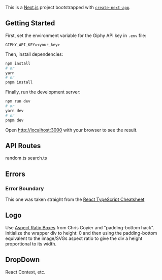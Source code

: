 This is a [Next.js](https://nextjs.org/) project bootstrapped with [`create-next-app`](https://github.com/vercel/next.js/tree/canary/packages/create-next-app).

## Getting Started

First, set the environment variable for the Giphy API key in `.env` file:

```env
GIPHY_API_KEY=<your_key>
```

Then, install dependencies:

```bash
npm install
# or
yarn
# or
pnpm install
```

Finally, run the development server:

```bash
npm run dev
# or
yarn dev
# or
pnpm dev
```

Open [http://localhost:3000](http://localhost:3000) with your browser to see the result.

## API Routes

random.ts
search.ts

## Errors

### Error Boundary

This one was taken straight from the [React TypeScript Cheatsheet](https://react-typescript-cheatsheet.netlify.app/docs/basic/getting-started/error_boundaries/)

## Logo

Use [Aspect Ratio Boxes](https://css-tricks.com/aspect-ratio-boxes/) from Chris Coyier and "padding-bottom hack". Initialize the wrapper div to height: 0 and then using the padding-bottom equivalent to the image/SVGs aspect ratio to give the div a height proportional to its width.

## DropDown

React Context, etc.